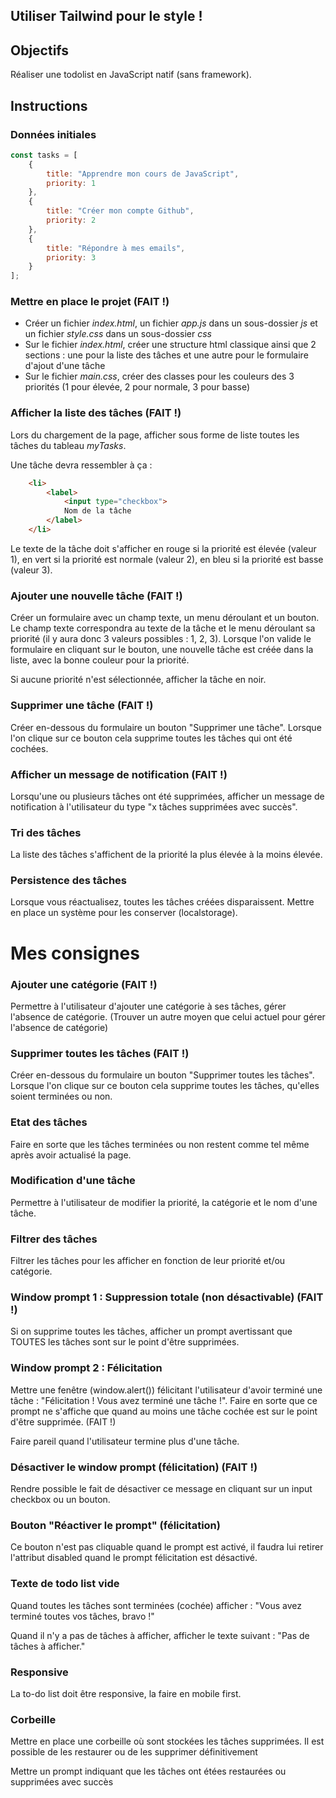 ## Utiliser Tailwind pour le style !

## Objectifs

Réaliser une todolist en JavaScript natif (sans framework).

## Instructions

### Données initiales

```javascript
const tasks = [
    {
        title: "Apprendre mon cours de JavaScript",
        priority: 1
    },
    {
        title: "Créer mon compte Github",
        priority: 2
    },
    {
        title: "Répondre à mes emails",
        priority: 3
    }
];
```

### Mettre en place le projet  (FAIT !)

* Créer un fichier *index.html*, un fichier *app.js* dans un sous-dossier *js* et un fichier *style.css* dans un sous-dossier *css*
* Sur le fichier *index.html*, créer une structure html classique ainsi que 2 sections : une pour la liste des tâches et une autre pour le formulaire d'ajout d'une tâche
* Sur le fichier *main.css*, créer des classes pour les couleurs des 3 priorités (1 pour élevée, 2 pour normale, 3 pour basse)

### Afficher la liste des tâches (FAIT !)

Lors du chargement de la page, afficher sous forme de liste toutes les tâches du tableau *myTasks*.

Une tâche devra ressembler à ça :
```html
    <li>
        <label>
            <input type="checkbox">
            Nom de la tâche
        </label>
    </li>
```

Le texte de la tâche doit s'afficher en rouge si la priorité est élevée (valeur 1), en vert si la priorité est normale (valeur 2), en bleu si la priorité est basse (valeur 3).

### Ajouter une nouvelle tâche (FAIT !)

Créer un formulaire avec un champ texte, un menu déroulant et un bouton. Le champ texte correspondra au texte de la tâche et le menu déroulant sa priorité (il y aura donc 3 valeurs possibles : 1, 2, 3). Lorsque l'on valide le formulaire en cliquant sur le bouton, une nouvelle tâche est créée dans la liste, avec la bonne couleur pour la priorité.

Si aucune priorité n'est sélectionnée, afficher la tâche en noir.

### Supprimer une tâche (FAIT !)

Créer en-dessous du formulaire un bouton "Supprimer une tâche". Lorsque l'on clique sur ce bouton cela supprime toutes les tâches qui ont été cochées.

### Afficher un message de notification (FAIT !)

Lorsqu'une ou plusieurs tâches ont été supprimées, afficher un message de notification à l'utilisateur du type "x tâches supprimées avec succès".

### Tri des tâches

La liste des tâches s'affichent de la priorité la plus élevée à la moins élevée.

### Persistence des tâches

Lorsque vous réactualisez, toutes les tâches créées disparaissent. Mettre en place un système pour les conserver (localstorage).


# Mes consignes


### Ajouter une catégorie (FAIT !)

Permettre à l'utilisateur d'ajouter une catégorie à ses tâches, gérer l'absence de catégorie. (Trouver un autre moyen que celui actuel pour gérer l'absence de catégorie)

### Supprimer toutes les tâches (FAIT !)

Créer en-dessous du formulaire un bouton "Supprimer toutes les tâches". Lorsque l'on clique sur ce bouton cela supprime toutes les tâches, qu'elles soient terminées ou non.

### Etat des tâches

Faire en sorte que les tâches terminées ou non restent comme tel même après avoir actualisé la page.

### Modification d'une tâche

Permettre à l'utilisateur de modifier la priorité, la catégorie et le nom d'une tâche.

### Filtrer des tâches

Filtrer les tâches pour les afficher en fonction de leur priorité et/ou catégorie.

### Window prompt 1 : Suppression totale (non désactivable) (FAIT !)

Si on supprime toutes les tâches, afficher un prompt avertissant que TOUTES les tâches sont sur le point d'être supprimées.

### Window prompt 2 : Félicitation

Mettre une fenêtre (window.alert()) félicitant l'utilisateur d'avoir terminé une tâche : "Félicitation ! Vous avez terminé une tâche !". Faire en sorte que ce prompt ne s'affiche que quand au moins une tâche cochée est sur le point d'être supprimée. (FAIT !)

Faire pareil quand l'utilisateur termine plus d'une tâche.

### Désactiver le window prompt (félicitation) (FAIT !)

Rendre possible le fait de désactiver ce message en cliquant sur un input checkbox ou un bouton.

### Bouton "Réactiver le prompt" (félicitation)

Ce bouton n'est pas cliquable quand le prompt est activé, il faudra lui retirer l'attribut disabled quand le prompt félicitation est désactivé.

### Texte de todo list vide

Quand toutes les tâches sont terminées (cochée) afficher : "Vous avez terminé toutes vos tâches, bravo !"

Quand il n'y a pas de tâches à afficher, afficher le texte suivant : "Pas de tâches à afficher."

### Responsive

La to-do list doit être responsive, la faire en mobile first.

### Corbeille

Mettre en place une corbeille où sont stockées les tâches supprimées. Il est possible de les restaurer ou de les supprimer définitivement

Mettre un prompt indiquant que les tâches ont étées restaurées ou supprimées avec succès
